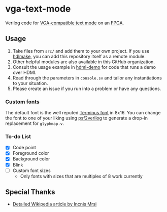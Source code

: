 # vga-text-mode

Verilog code for [VGA-compatible text mode](https://en.wikipedia.org/wiki/VGA-compatible_text_mode) on an [FPGA](https://simple.wikipedia.org/wiki/Field-programmable_gate_array).

## Usage

1. Take files from `src/` and add them to your own project. If you use [hdlmake](https://hdlmake.readthedocs.io/en/master/), you can add this repository itself as a remote module.
1. Other helpful modules are also available in this GitHub organization.
1. Consult the usage example in [hdmi-demo](https://github.com/hdl-util/hdmi-demo) for code that runs a demo over HDMI.
1. Read through the parameters in `console.sv` and tailor any instantiations to your situation.
1. Please create an issue if you run into a problem or have any questions.

### Custom fonts

The default font is the well reputed [Terminus font](https://en.wikipedia.org/wiki/Terminal_%28typeface%29) in 8x16. You can change the font to one of your liking using [psf2verilog](https://github.com/sameer/psf2verilog) to generate a drop-in replacement for `glyphmap.v`.

### To-do List

* [x] Code point
* [x] Foreground color
* [x] Background color
* [x] Blink
* [ ] Custom font sizes
    * Only fonts with sizes that are multiples of 8 work currently

## Special Thanks

* [Detailed Wikipedia article by Incnis Mrsi](https://en.wikipedia.org/wiki/VGA-compatible_text_mode)
